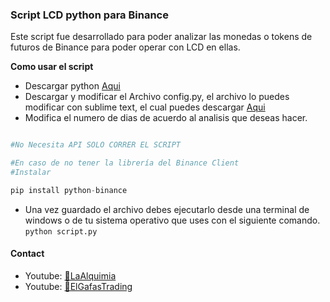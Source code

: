### Script LCD python para Binance

Este script fue desarrollado para poder analizar las monedas o tokens de futuros de Binance para poder operar con LCD en ellas.

**Como usar el script**
- Descargar python [Aqui](https://www.python.org/ "Aqui")
- Descargar y modificar el Archivo config.py, el archivo lo puedes modificar con sublime text, el cual puedes descargar [Aqui](https://www.sublimetext.com/ "Aqui")
- Modifica el numero de dias de acuerdo al analisis que deseas hacer.
```python

#No Necesita API SOLO CORRER EL SCRIPT

#En caso de no tener la librería del Binance Client
#Instalar  

pip install python-binance    

```
- Una vez guardado el archivo debes ejecutarlo desde una terminal de windows o de tu sistema operativo que uses con el siguiente comando.
`python script.py`

#### Contact
- Youtube: [🐢LaAlquimia ](https://www.youtube.com/LaAlquimia "https://www.youtube.com/@ElGafasTrading")
- Youtube: [🐐ElGafasTrading](https://www.youtube.com/@ElGafasTrading "https://www.youtube.com/@ElGafasTrading")
